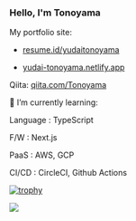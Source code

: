 ### Hello, I'm Tonoyama
My portfolio site:

- [resume.id/yudaitonoyama](https://www.resume.id/yudaitonoyama)

- [yudai-tonoyama.netlify.app](https://yudai-tonoyama.netlify.app/)

Qiita:
[qiita.com/Tonoyama](https://qiita.com/Tonoyama)

🌱 I’m currently learning:

Language : TypeScript

F/W : Next.js

PaaS : AWS, GCP

CI/CD : CircleCI, Github Actions


[![trophy](https://github-profile-trophy.vercel.app/?username=Tonoyama)](https://github.com/Tonoyama/github-profile-trophy)

<a href="https://github.com/Tonoyama/github-readme-stats">
  <img align="left" src="https://github-readme-stats.vercel.app/api?username=Tonoyama&count_private=true&show_icons=true" />
</a>
<!--
**Tonoyama/Tonoyama** is a ✨ _special_ ✨ repository because its `README.md` (this file) appears on your GitHub profile.

